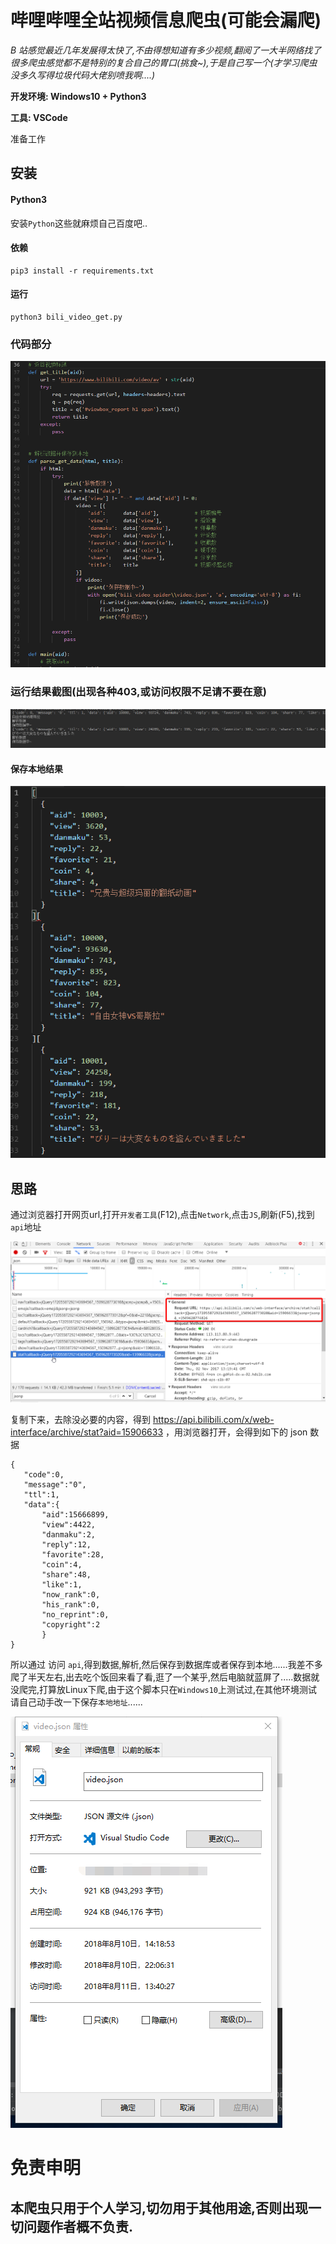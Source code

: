 # 哔哩哔哩全站视频信息爬虫(可能会漏爬)

*B 站感觉最近几年发展得太快了,不由得想知道有多少视频,翻阅了一大半网络找了很多爬虫感觉都不是特别的复合自己的胃口(挑食~),于是自己写一个(才学习爬虫没多久写得垃圾代码大佬别喷我啊....)*



**开发环境: Windows10 + Python3**

**工具: VSCode**

准备工作

## 安装

#### Python3

安装`Python`这些就麻烦自己百度吧..

#### 依赖

```
pip3 install -r requirements.txt
```

#### 运行

```
python3 bili_video_get.py
```

### 代码部分

![](img\5.png)



### 运行结果截图(出现各种403,或访问权限不足请不要在意)

![](img\4.png)

#### 保存本地结果

![](img\1.png)



## 思路

通过浏览器打开网页url,打开`开发者工具`(F12),点击`Network`,点击`JS`,刷新(F5),找到 `api`地址

![](img\2.png)

复制下来，去除没必要的内容，得到 <https://api.bilibili.com/x/web-interface/archive/stat?aid=15906633> ，用浏览器打开，会得到如下的 json 数据

 ```
{
	"code":0,
	"message":"0",
	"ttl":1,
	"data":{
		"aid":15666899,
		"view":4422,
		"danmaku":2,
		"reply":12,
		"favorite":28,
		"coin":4,
		"share":48,
		"like":1,
		"now_rank":0,
		"his_rank":0,
		"no_reprint":0,
		"copyright":2
		}
}
 ```

所以通过 访问 `api`,得到数据,解析,然后保存到数据库或者保存到本地......我差不多爬了半天左右,出去吃个饭回来看了看,逛了一个某乎,然后电脑就蓝屏了.....数据就没爬完,打算放Linux下爬,由于这个脚本只在`Windows10`上测试过,在其他环境测试请自己动手改一下保存`本地地址`......

![](img\3.png)

# 免责申明

## 本爬虫只用于个人学习,切勿用于其他用途,否则出现一切问题作者概不负责.